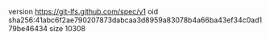 version https://git-lfs.github.com/spec/v1
oid sha256:41abc6f2ae790207873dabcaa3d8959a83078b4a66ba43ef34c0ad179be46434
size 10308
